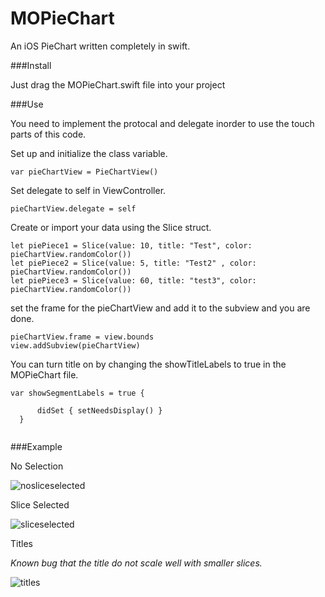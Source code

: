 # MOPieChart
An iOS PieChart written completely in swift.

###Install

Just drag the MOPieChart.swift file into your project

###Use

You need to implement the protocal and delegate inorder to use the touch parts of this code.

Set up and initialize the class variable.

  `var pieChartView = PieChartView()`

Set delegate to self in ViewController.

  `pieChartView.delegate = self`
  
Create or import your data using the Slice struct.

  ```
  let piePiece1 = Slice(value: 10, title: "Test", color: pieChartView.randomColor())
  let piePiece2 = Slice(value: 5, title: "Test2" , color: pieChartView.randomColor())
  let piePiece3 = Slice(value: 60, title: "test3", color: pieChartView.randomColor())
  
  ```
  
  set the frame for the pieChartView and add it to the subview and you are done.
  
  ```
  pieChartView.frame = view.bounds
  view.addSubview(pieChartView)
  
  ```
  
  You can turn title on by changing the showTitleLabels to true in the MOPieChart file.
  
  ```
  var showSegmentLabels = true {
        
        didSet { setNeedsDisplay() }
    }
    
  ```

  
###Example
 
 No Selection
 
 ![nosliceselected](https://cloud.githubusercontent.com/assets/1904525/21112071/ab619526-c07a-11e6-8015-48a6f6493ef3.png)
 
 Slice Selected
 
 ![sliceselected](https://cloud.githubusercontent.com/assets/1904525/21112073/ac82a008-c07a-11e6-876a-bfdb5aaa9210.png)
 
 Titles
 
 *Known bug that the title do not scale well with smaller slices.*
 
 ![titles](https://cloud.githubusercontent.com/assets/1904525/21112153/0abbb27c-c07b-11e6-8bf1-2efa3e96ffbe.png)

